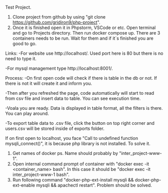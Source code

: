 Test Project.

1. Clone project from github by using "git clone https://github.com/gridiron9/php-project".
2. Once it is finished open it in Phpstorm, VSCode or etc. Open terminal and go to Projects directory. Then run docker compose up. There are 3 containers needs to be run. Wait for them and if it`s finished you are good to go.

Links:
-For website use http://localhost/. Used port here is 80 but there is no need to type it.

-For mysql management type http://localhost:8001/. 

Process:
-On first open code will check if there is table in the db or not. If there is not it will create it and inform you.

-Then after you refreshed the page, code automatically will start to read from csv file and insert data to table. You can see execution time.

-Voala you are ready. Data is displayed in table format, all the filters is there. You can play around. 

-To export table data to .csv file, click the button on top right corner and users.csv will be stored inside of exports folder. 



If on first open to localhost, you face "Call to undefined function mysqli_connect()", it is because php library is not installed. To solve it.
1. Get names of docker ps. Name should probably by "inter_project-www-1".
2. Open internal command prompt of container with "docker exec -it <container_name> bash". In this case it should be
"docker exec -it inter_project-www-1 bash".
3. Run following command "docker-php-ext-install mysqli && docker-php-ext-enable mysqli && apachectl restart". Problem should be solved.

